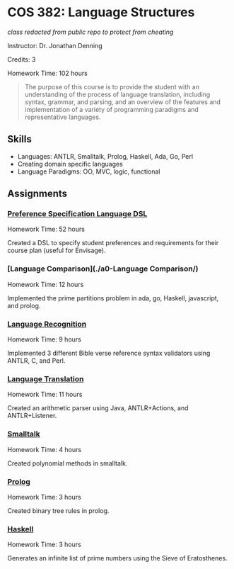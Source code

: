 # COS 382: Language Structures

*class redacted from public repo to protect from cheating*

Instructor: Dr. Jonathan Denning

Credits: 3

Homework Time: 102 hours

> The purpose of this course is to provide the student with an understanding of the process of language translation, including syntax, grammar, and parsing, and an overview of the features and implementation of a variety of programming paradigms and representative languages.

## Skills

- Languages: ANTLR, Smalltalk, Prolog, Haskell, Ada, Go, Perl
- Creating domain specific languages
- Language Paradigms: OO, MVC, logic, functional

## Assignments

### [Preference Specification Language DSL](./dsl)

Homework Time: 52 hours

Created a DSL to specify student preferences and requirements for their course plan (useful for Envisage).

### [Language Comparison](./a0-Language Comparison/)

Homework Time: 12 hours

Implemented the prime partitions problem in ada, go, Haskell, javascript, and prolog.

### [Language Recognition](./01-language-recognition/)

Homework Time: 9 hours

Implemented 3 different Bible verse reference syntax validators using ANTLR, C, and Perl.

### [Language Translation](./a2-language-translation/)

Homework Time: 11 hours

Created an arithmetic parser using Java, ANTLR+Actions, and ANTLR+Listener.

### [Smalltalk](./a3-smalltalk/)

Homework Time: 4 hours

Created polynomial methods in smalltalk.

### [Prolog](./a4-prolog/)

Homework Time: 3 hours

Created binary tree rules in prolog.

### [Haskell](./a5-haskell/)

Homework Time: 3 hours

Generates an infinite list of prime numbers using the Sieve of Eratosthenes.

